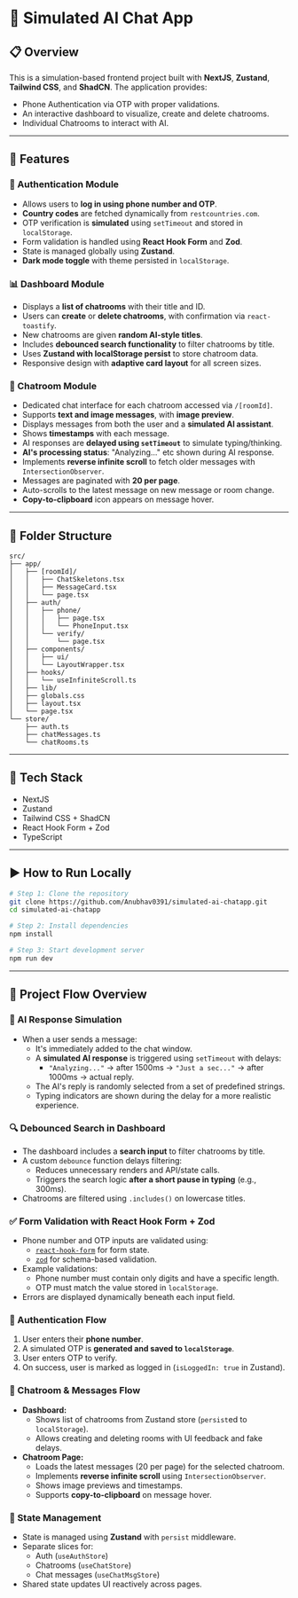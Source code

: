 # 🤖 Simulated AI Chat App 

## 📋 Overview

This is a simulation-based frontend project built with **NextJS**, **Zustand**, **Tailwind CSS**, and **ShadCN**. The application provides:

- Phone Authentication via OTP with proper validations.
- An interactive dashboard to visualize, create and delete chatrooms.
- Individual Chatrooms to interact with AI.

---

## 🚀 Features

### 🔐 Authentication Module

- Allows users to **log in using phone number and OTP**.
- **Country codes** are fetched dynamically from `restcountries.com`.
- OTP verification is **simulated** using `setTimeout` and stored in `localStorage`.
- Form validation is handled using **React Hook Form** and **Zod**.
- State is managed globally using **Zustand**.
- **Dark mode toggle** with theme persisted in `localStorage`.

### 📊 Dashboard Module

- Displays a **list of chatrooms** with their title and ID.
- Users can **create** or **delete chatrooms**, with confirmation via `react-toastify`.
- New chatrooms are given **random AI-style titles**.
- Includes **debounced search functionality** to filter chatrooms by title.
- Uses **Zustand with localStorage persist** to store chatroom data.
- Responsive design with **adaptive card layout** for all screen sizes.

### 💬 Chatroom Module

- Dedicated chat interface for each chatroom accessed via `/[roomId]`.
- Supports **text and image messages**, with **image preview**.
- Displays messages from both the user and a **simulated AI assistant**.
- Shows **timestamps** with each message.
- AI responses are **delayed using `setTimeout`** to simulate typing/thinking.
- **AI's processing status**: "Analyzing..." etc shown during AI response.
- Implements **reverse infinite scroll** to fetch older messages with `IntersectionObserver`.
- Messages are paginated with **20 per page**.
- Auto-scrolls to the latest message on new message or room change.
- **Copy-to-clipboard** icon appears on message hover.

---

## 🧱 Folder Structure

```
src/
├── app/
│   ├── [roomId]/
│   │   ├── ChatSkeletons.tsx
│   │   ├── MessageCard.tsx
│   │   └── page.tsx
│   ├── auth/
│   │   ├── phone/
│   │   │   ├── page.tsx
│   │   │   └── PhoneInput.tsx
│   │   └── verify/
│   │       └── page.tsx
│   ├── components/
│   │   ├── ui/
│   │   └── LayoutWrapper.tsx
│   ├── hooks/
│   │   └── useInfiniteScroll.ts
│   ├── lib/
│   ├── globals.css
│   ├── layout.tsx
│   └── page.tsx
└── store/
    ├── auth.ts
    ├── chatMessages.ts
    └── chatRooms.ts
```


---

## 🧪 Tech Stack

- NextJS
- Zustand
- Tailwind CSS + ShadCN
- React Hook Form + Zod
- TypeScript

---

## ▶️ How to Run Locally

```bash
# Step 1: Clone the repository
git clone https://github.com/Anubhav0391/simulated-ai-chatapp.git
cd simulated-ai-chatapp

# Step 2: Install dependencies
npm install

# Step 3: Start development server
npm run dev
```
---

## 🔄 Project Flow Overview

### 🧠 AI Response Simulation
- When a user sends a message:
  - It's immediately added to the chat window.
  - A **simulated AI response** is triggered using `setTimeout` with delays:
    - `"Analyzing..."` → after 1500ms → `"Just a sec..."` → after 1000ms → actual reply.
  - The AI's reply is randomly selected from a set of predefined strings.
  - Typing indicators are shown during the delay for a more realistic experience.

### 🔍 Debounced Search in Dashboard
- The dashboard includes a **search input** to filter chatrooms by title.
- A custom `debounce` function delays filtering:
  - Reduces unnecessary renders and API/state calls.
  - Triggers the search logic **after a short pause in typing** (e.g., 300ms).
- Chatrooms are filtered using `.includes()` on lowercase titles.

### ✅ Form Validation with React Hook Form + Zod
- Phone number and OTP inputs are validated using:
  - [`react-hook-form`](https://react-hook-form.com/) for form state.
  - [`zod`](https://github.com/colinhacks/zod) for schema-based validation.
- Example validations:
  - Phone number must contain only digits and have a specific length.
  - OTP must match the value stored in `localStorage`.
- Errors are displayed dynamically beneath each input field.

### 🔐 Authentication Flow
1. User enters their **phone number**.
2. A simulated OTP is **generated and saved to `localStorage`**.
3. User enters OTP to verify.
4. On success, user is marked as logged in (`isLoggedIn: true` in Zustand).

### 💬 Chatroom & Messages Flow
- **Dashboard:**
  - Shows list of chatrooms from Zustand store (`persist`ed to `localStorage`).
  - Allows creating and deleting rooms with UI feedback and fake delays.
- **Chatroom Page:**
  - Loads the latest messages (20 per page) for the selected chatroom.
  - Implements **reverse infinite scroll** using `IntersectionObserver`.
  - Shows image previews and timestamps.
  - Supports **copy-to-clipboard** on message hover.

### 🧠 State Management
- State is managed using **Zustand** with `persist` middleware.
- Separate slices for:
  - Auth (`useAuthStore`)
  - Chatrooms (`useChatStore`)
  - Chat messages (`useChatMsgStore`)
- Shared state updates UI reactively across pages.


